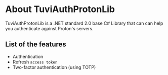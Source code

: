 # About TuviAuthProtonLib

TuviAuthProtonLib is a .NET standard 2.0 base C# Library that can can help you authenticate against Proton's servers.

## List of the features

- Authentication
- Refresh `access token`
- Two-factor authentication (using TOTP)
